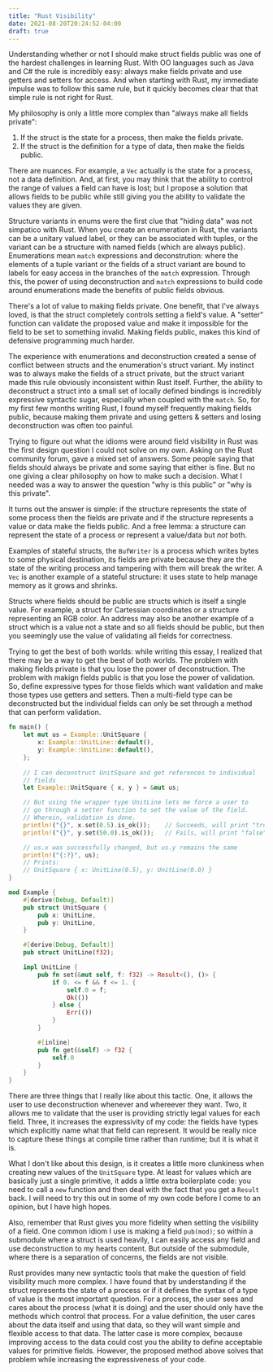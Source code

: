 ```yaml
---
title: "Rust Visibility"
date: 2021-08-20T20:24:52-04:00
draft: true
---
```


Understanding whether or not I should make struct fields public was one of the hardest
challenges in learning Rust. With OO languages such as Java and C# the rule is incredibly
easy: always make fields private and use getters and setters for access. And when
starting with Rust, my immediate impulse was to follow this same rule, but it quickly 
becomes clear that that simple rule is not right for Rust.

My philosophy is only a little more complex than "always make all fields private":
1. If the struct is the state for a process, then make the fields private.
1. If the struct is the definition for a type of data, then make the fields public.

There are nuances. For example, a `Vec` actually is the state for a process, not a data
definition. And, at first, you may think that the ability to control the range of values
a field can have is lost; but I propose a solution that allows fields to be public while
still giving you the ability to validate the values they are given.

Structure variants in enums were the first clue that "hiding data" was not simpatico with
Rust. When you create an enumeration in Rust, the variants can be a unitary valued label,
or they can be associated with tuples, or the variant can be a structure with named
fields (which are always public). Enumerations mean `match` expressions and
deconstrution: where the elements of a tuple variant or the fields of a struct variant
are bound to labels for easy access in the branches of the `match` expression. Through
this, the power of using deconstruction and `match` expressions to build code around
enumerations made the benefits of public fields obvious.

There's a lot of value to making fields private. One benefit, that I've always loved, is
that the struct completely controls setting a field's value. A "setter" function can
validate the proposed value and make it impossible for the field to be set to something
invalid. Making fields public, makes this kind of defensive programming much harder.

The experience with enumerations and deconstruction created a sense of conflict between
structs and the enumeration's struct variant. My instinct was to always make the fields
of a struct private, but the struct variant made this rule obviously inconsistent within
Rust itself. Further, the ability to deconstruct a struct into a small set of locally
defined bindings is incredibly expressive syntactic sugar, especially when coupled with
the `match`. So, for my first few months writing Rust, I found myself frequently making
fields public, because making them private and using getters & setters and losing
deconstruction was often too painful.

Trying to figure out what the idioms were around field visibility in Rust was the first
design question I could not solve on my own.  Asking on the Rust community forum, gave
a mixed set of answers. Some people saying that fields should always be private and some
saying that either is fine.  But no one giving a clear philosophy on how to make such a
decision. What I needed was a way to answer the question "why is this public" or "why is
this private".

It turns out the answer is simple: if the structure represents the state of some process
then the fields are private and if the structure represents a value or data make the 
fields public. And a free lemma: a structure can represent the state of a process or
represent a value/data but _not_ both. 

Examples of stateful structs, the `BufWriter` is a process which
writes bytes to some physical destination, its fields are private because they are the
state of the writing process and tampering with them will break the writer. A `Vec` is
another example of a stateful structure: it uses state to help manage memory as it
grows and shrinks.

Structs where fields should be public are structs which is itself a single value. For
example, a struct for Cartessian coordinates or a structure representing an RGB color.
An address may also be another example of a struct which is a value not a state and so
all fields should be public, but then you seemingly use the value of validating all
fields for correctness.

Trying to get the best of both worlds: while writing this essay, I realized that there
may be a way to get the best of both worlds. The problem with making fields private is
that you lose the power of deconstruction.  The problem with makign fields public is that
you lose the power of validation. So, define expressive types for those fields which
want validation and make those types use getters and setters.  Then a multi-field type
can be deconstructed but the individual fields can only be set through a method that can
perform validation.

```rust
fn main() {
    let mut us = Example::UnitSquare {
        x: Example::UnitLine::default(),
        y: Example::UnitLine::default(),
    };
    
    // I can deconstruct UnitSquare and get references to individual 
    // fields
    let Example::UnitSquare { x, y } = &mut us;

    // But using the wrapper type UnitLine lets me force a user to 
    // go through a setter function to set the value of the field.  
    // Wherein, validation is done.
    println!("{}", x.set(0.5).is_ok());    // Succeeds, will print "true"
    println!("{}", y.set(50.0).is_ok());   // Fails, will print "false"

    // us.x was successfully changed, but us.y remains the same
    println!("{:?}", us);
    // Prints:
    // UnitSquare { x: UnitLine(0.5), y: UnitLine(0.0) }
}

mod Example {
    #[derive(Debug, Default)]
    pub struct UnitSquare {
        pub x: UnitLine,
        pub y: UnitLine,
    }

    #[derive(Debug, Default)]
    pub struct UnitLine(f32);

    impl UnitLine {
        pub fn set(&mut self, f: f32) -> Result<(), ()> {
            if 0. <= f && f <= 1. {
                self.0 = f;
                Ok(())
            } else {
                Err(())
            }
        }

        #[inline]
        pub fn get(&self) -> f32 {
            self.0
        }
    }
}
```

There are three things that I really like about this tactic. One, it allows the user to 
use deconstruction whenever and whereever they want. Two, it allows me to validate that
the user is providing strictly legal values for each field.  Three, it increases the
expressivity of my code: the fields have types which explicitly name what that field
can represent. It would be really nice to capture these things at compile time rather
than runtime; but it is what it is.

What I don't like about this design, is it creates a little more clunkiness when creating
new values of the `UnitSquare` type. At least for values which are basically just a single
primitive, it adds a little extra boilerplate code: you need to call a `new` function
and then deal with the fact that you get a `Result` back. I will need to try this out in
some of my own code before I come to an opinion, but I have high hopes.

Also, remember that Rust gives you more fidelity when setting the visibility of a field.
One common idiom I use is making a field `pub(mod)`; so within a submodule where a struct
is used heavily, I can easily access any field and use deconstruction to my hearts content.
But outside of the submodule, where there is a separation of concerns, the fields are
not visible.

Rust provides many new syntactic tools that make the question of field visibility much
more complex. I have found that by understanding if the struct represents the state of
a process or if it defines the syntax of a type of value is the most important question.
For a process, the user sees and cares about the process (what it is doing) and the user
should only have the methods which control that process. For a value definition, the user cares
about the data itself and using that data, so they will want simple and flexible access
to that data. The latter case is more complex, because improving access to the data
could cost you the ability to define acceptable values for primitive fields.  However,
the proposed method above solves that problem while increasing the expressiveness of
your code.
